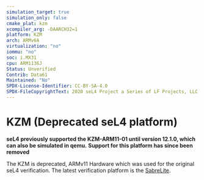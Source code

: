 ```yaml
---
simulation_target: true
simulation_only: false
cmake_plat: kzm
xcompiler_arg: -DAARCH32=1
platform: KZM
arch: ARMv6A
virtualization: "no"
iommu: "no"
soc: i.MX31
cpu: ARM1136J
Status: Unverified
Contrib: Data61
Maintained: "No"
SPDX-License-Identifier: CC-BY-SA-4.0
SPDX-FileCopyrightText: 2020 seL4 Project a Series of LF Projects, LLC.
---
```

# KZM (Deprecated seL4 platform)

**seL4 previously supported the KZM-ARM11-01 until version 12.1.0, which can also be simulated in qemu.**
**Support for this platform has since been removed**

The KZM is deprecated, ARMv11 Hardware which was used for the original seL4 verification. The latest
verification platform is the [SabreLite](/Hardware/sabreLite).
